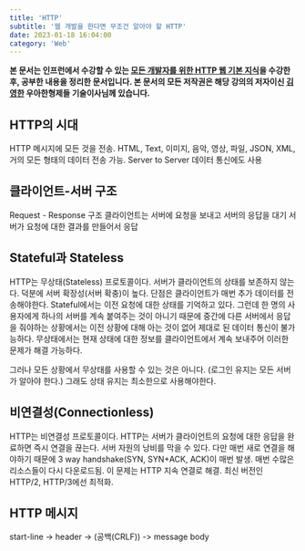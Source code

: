 ```yaml
---
title: 'HTTP'
subtitle: '웹 개발을 한다면 무조건 알아야 할 HTTP'
date: 2023-01-18 16:04:00
category: 'Web'
---
```


**본 문서는 인프런에서 수강할 수 있는 [모든 개발자를 위한 HTTP 웹 기본 지식](https://www.inflearn.com/course/http-웹-네트워크)을 수강한 후, 공부한 내용을 정리한 문서입니다. 본 문서의 모든 저작권은 해당 강의의 저자이신 [김영한](https://inflearn.com/users/@yh) 우아한형제들 기술이사님께 있습니다.**

## HTTP의 시대

HTTP 메시지에 모든 것을 전송. HTML, Text, 이미지, 음악, 영상, 파일, JSON, XML, 거의 모든 형태의 데이터 전송 가능. Server to Server 데이터 통신에도 사용

## 클라이언트-서버 구조

Request - Response 구조
클라이언트는 서버에 요청을 보내고 서버의 응답을 대기
서버가 요청에 대한 결과를 만들어서 응답

## Stateful과 Stateless

HTTP는 무상태(Stateless) 프로토콜이다. 서버가 클라이언트의 상태를 보존하지 않는다. 덕분에 서버 확장성(서버 확충)이 높다. 단점은 클라이언트가 매번 추가 데이터를 전송해야한다.
Stateful에서는 이전 요청에 대한 상태를 기억하고 있다. 그런데 한 명의 사용자에게 하나의 서버를 계속 붙여주는 것이 아니기 때문에 중간에 다른 서버에서 응답을 줘야하는 상황에서는 이전 상황에 대해 아는 것이 없어 제대로 된 데이터 통신이 불가능하다. 무상태에서는 현재 상태에 대한 정보를 클라이언트에서 계속 보내주어 이러한 문제가 해결 가능하다.

그러나 모든 상황에서 무상태를 사용할 수 있는 것은 아니다. (로그인 유지는 모든 서버가 알아야 한다.) 그래도 상태 유지는 최소한으로 사용해야한다.

## 비연결성(Connectionless)

HTTP는 비연결성 프로토콜이다. HTTP는 서버가 클라이언트의 요청에 대한 응답을 완료하면 즉시 연결을 끊는다. 서버 자원의 낭비를 막을 수 있다. 다만 매번 새로 연결을 해야하기 때문에 3 way handshake(SYN, SYN+ACK, ACK)이 매번 발생. 매번 수많은 리소스들이 다시 다운로드됨. 이 문제는 HTTP 지속 연결로 해결. 최신 버전인 HTTP/2, HTTP/3에선 최적화.

## HTTP 메시지

start-line -> header -> (공백(CRLF)) -> message body
